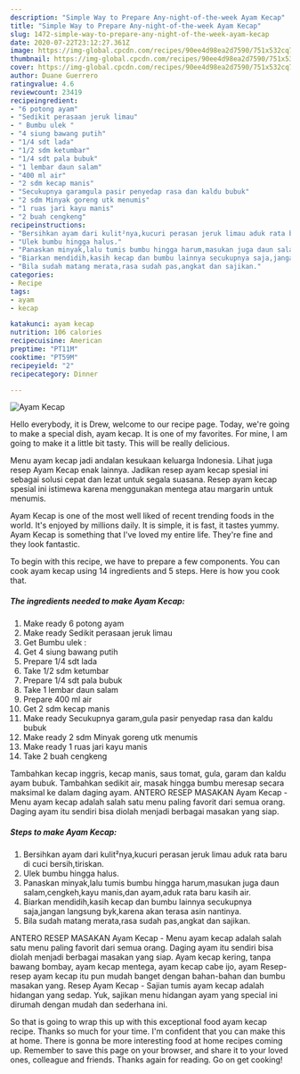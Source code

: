 ```yaml
---
description: "Simple Way to Prepare Any-night-of-the-week Ayam Kecap"
title: "Simple Way to Prepare Any-night-of-the-week Ayam Kecap"
slug: 1472-simple-way-to-prepare-any-night-of-the-week-ayam-kecap
date: 2020-07-22T23:12:27.361Z
image: https://img-global.cpcdn.com/recipes/90ee4d98ea2d7590/751x532cq70/ayam-kecap-foto-resep-utama.jpg
thumbnail: https://img-global.cpcdn.com/recipes/90ee4d98ea2d7590/751x532cq70/ayam-kecap-foto-resep-utama.jpg
cover: https://img-global.cpcdn.com/recipes/90ee4d98ea2d7590/751x532cq70/ayam-kecap-foto-resep-utama.jpg
author: Duane Guerrero
ratingvalue: 4.6
reviewcount: 23419
recipeingredient:
- "6 potong ayam"
- "Sedikit perasaan jeruk limau"
- " Bumbu ulek "
- "4 siung bawang putih"
- "1/4 sdt lada"
- "1/2 sdm ketumbar"
- "1/4 sdt pala bubuk"
- "1 lembar daun salam"
- "400 ml air"
- "2 sdm kecap manis"
- "Secukupnya garamgula pasir penyedap rasa dan kaldu bubuk"
- "2 sdm Minyak goreng utk menumis"
- "1 ruas jari kayu manis"
- "2 buah cengkeng"
recipeinstructions:
- "Bersihkan ayam dari kulit²nya,kucuri perasan jeruk limau aduk rata baru di cuci bersih,tiriskan."
- "Ulek bumbu hingga halus."
- "Panaskan minyak,lalu tumis bumbu hingga harum,masukan juga daun salam,cengkeh,kayu manis,dan ayam,aduk rata baru kasih air."
- "Biarkan mendidih,kasih kecap dan bumbu lainnya secukupnya saja,jangan langsung byk,karena akan terasa asin nantinya."
- "Bila sudah matang merata,rasa sudah pas,angkat dan sajikan."
categories:
- Recipe
tags:
- ayam
- kecap

katakunci: ayam kecap 
nutrition: 106 calories
recipecuisine: American
preptime: "PT11M"
cooktime: "PT59M"
recipeyield: "2"
recipecategory: Dinner

---
```



![Ayam Kecap](https://img-global.cpcdn.com/recipes/90ee4d98ea2d7590/751x532cq70/ayam-kecap-foto-resep-utama.jpg)

Hello everybody, it is Drew, welcome to our recipe page. Today, we're going to make a special dish, ayam kecap. It is one of my favorites. For mine, I am going to make it a little bit tasty. This will be really delicious.

Menu ayam kecap jadi andalan kesukaan keluarga Indonesia. Lihat juga resep Ayam Kecap enak lainnya. Jadikan resep ayam kecap spesial ini sebagai solusi cepat dan lezat untuk segala suasana. Resep ayam kecap spesial ini istimewa karena menggunakan mentega atau margarin untuk menumis.

Ayam Kecap is one of the most well liked of recent trending foods in the world. It's enjoyed by millions daily. It is simple, it is fast, it tastes yummy. Ayam Kecap is something that I've loved my entire life. They're fine and they look fantastic.


To begin with this recipe, we have to prepare a few components. You can cook ayam kecap using 14 ingredients and 5 steps. Here is how you cook that.

<!--inarticleads1-->

##### The ingredients needed to make Ayam Kecap:

1. Make ready 6 potong ayam
1. Make ready Sedikit perasaan jeruk limau
1. Get  Bumbu ulek :
1. Get 4 siung bawang putih
1. Prepare 1/4 sdt lada
1. Take 1/2 sdm ketumbar
1. Prepare 1/4 sdt pala bubuk
1. Take 1 lembar daun salam
1. Prepare 400 ml air
1. Get 2 sdm kecap manis
1. Make ready Secukupnya garam,gula pasir penyedap rasa dan kaldu bubuk
1. Make ready 2 sdm Minyak goreng utk menumis
1. Make ready 1 ruas jari kayu manis
1. Take 2 buah cengkeng


Tambahkan kecap inggris, kecap manis, saus tomat, gula, garam dan kaldu ayam bubuk. Tambahkan sedikit air, masak hingga bumbu meresap secara maksimal ke dalam daging ayam. ANTERO RESEP MASAKAN Ayam Kecap - Menu ayam kecap adalah salah satu menu paling favorit dari semua orang. Daging ayam itu sendiri bisa diolah menjadi berbagai masakan yang siap. 

<!--inarticleads2-->

##### Steps to make Ayam Kecap:

1. Bersihkan ayam dari kulit²nya,kucuri perasan jeruk limau aduk rata baru di cuci bersih,tiriskan.
1. Ulek bumbu hingga halus.
1. Panaskan minyak,lalu tumis bumbu hingga harum,masukan juga daun salam,cengkeh,kayu manis,dan ayam,aduk rata baru kasih air.
1. Biarkan mendidih,kasih kecap dan bumbu lainnya secukupnya saja,jangan langsung byk,karena akan terasa asin nantinya.
1. Bila sudah matang merata,rasa sudah pas,angkat dan sajikan.


ANTERO RESEP MASAKAN Ayam Kecap - Menu ayam kecap adalah salah satu menu paling favorit dari semua orang. Daging ayam itu sendiri bisa diolah menjadi berbagai masakan yang siap. Ayam kecap kering, tanpa bawang bombay, ayam kecap mentega, ayam kecap cabe ijo, ayam Resep-resep ayam kecap itu pun mudah banget dengan bahan-bahan dan bumbu masakan yang. Resep Ayam Kecap - Sajian tumis ayam kecap adalah hidangan yang sedap. Yuk, sajikan menu hidangan ayam yang special ini dirumah dengan mudah dan sederhana ini. 

So that is going to wrap this up with this exceptional food ayam kecap recipe. Thanks so much for your time. I'm confident that you can make this at home. There is gonna be more interesting food at home recipes coming up. Remember to save this page on your browser, and share it to your loved ones, colleague and friends. Thanks again for reading. Go on get cooking!
